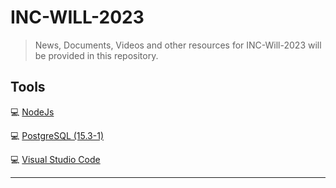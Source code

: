 # INC-WILL-2023

> News, Documents, Videos and other resources for INC-Will-2023 will be provided in this repository.

## Tools

:computer: [NodeJs](https://nodejs.org/en)

:computer: [PostgreSQL (15.3-1)](https://www.postgresql.org/download/)

:computer: [Visual Studio Code](https://code.visualstudio.com/)

---

